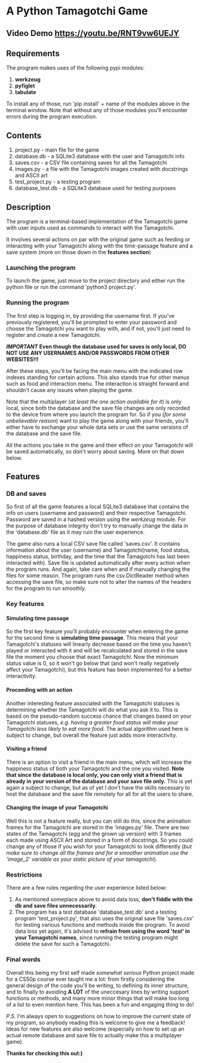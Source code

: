 # A Python Tamagotchi Game
## Video Demo https://youtu.be/RNT9vw6UEJY

## Requirements
The program makes uses of the following pypi modules:
1. **werkzeug**
2. **pyfiglet**
3. **tabulate**

To install any of those, run 'pip install' + name of the modules above in the terminal window. Note that without any of those modules you'll encounter errors during the program execution.

## Contents

1. project.py - main file for the game
2. database.db - a SQLite3 database with the user and Tamagotchi info
3. saves.csv - a CSV file containing saves for all the Tamagotchi
4. images.py - a file with the Tamagotchi images created with docstrings and ASCII art
5. test_project.py - a testing program
6. database_test.db - a SQLite3 database used for testing purposes


## Description
The program is a terminal-based implementation of the Tamagotchi game with user inputs used as commands to interact with the Tamagotchi.

It involves several actions on par with the original game such as feeding or interacting with your Tamagotchi along with the time-passage feature and a save system (more on those down in the **features section**)

### Launching the program
To launch the game, just move to the project directory and either run the python file or run the command 'python3 project.py'.

### Running the program
The first step is logging in, by providing the username first. If you've previously registered, you'll be prompted to enter your password and choose the Tamagotchi you want to play with, and if not, you'll just need to register and create a new Tamagotchi.

**_IMPORTANT_**
**Even though the database used for saves is only local, DO NOT USE ANY USERNAMES AND/OR PASSWORDS FROM OTHER WEBSITES!!!**

After these steps, you'll be facing the main menu with the indicated row indexes standing for certain actions. This also stands true for other menus such as food and interaction menu. The interaction is straight forward and shouldn't cause any issues when playing the game.

Note that the multiplayer (*at least the one action available for it*) is only local, since both the database and the save file changes are only recorded to the device from where you launch the program for. So if you (_for some unbelievable reason_) want to play the game along with your friends, you'll either have to exchange your whole data sets or use the same versions of the database and the save file.

All the actions you take in the game and their effect on your Tamagotchi will be saved automatically, so don't worry about saving. More on that down below.


## Features
### DB and saves
So first of all the game features a local SQLite3 database that contains the info on users (username and password) and their respective Tamagotchi. Password are saved in a hashed version using the _werkzeug_ module. For the purpose of database integrity don't try to manually change the data in the 'database.db' file as it may ruin the user experience.

The game also runs a local CSV save file called 'saves.csv'. It contains information about the user (username) and Tamagotchi(name, food status, happiness status, birthday, and the time that the Tamagotchi has last been interacted with). Save file is updated automatically after every action when the program runs. And again, take care when and if manually changing the files for some reason. The program runs the csv.DictReader method when accessing the save file, so make sure not to alter the names of the headers for the program to run smoothly.

### Key features
#### Simulating time passage
So the first key feature you'll probably encounter when entering the game for the second time is **simulating time passage**. This means that your Tamagotchi's statuses will linearly decrease based on the time you haven't played or interacted with it and will be recalculated and stored in the save file the moment you choose that exact Tamagotchi. Now the minimum status value is 0, so it won't go below that (and won't really negatively affect your Tamagotchi), but this feature has been implemented for a better interactivity.

#### Proceeding with an action
Another interesting feature associated with the Tamagotchi statuses is determining whether the Tamagotchi will do what you ask it to. This is based on the pseudo-random success chance that changes based on your Tamagotchi statuses, _e.g. having a greater food status will make your Tamagotchi less likely to eat more food._ The actual algorithm used here is subject to change, but overall the feature just adds more interactivity.

#### Visiting a friend
There is an option to visit a friend in the main menu, which will increase the happiness status of both your Tamagotchi and the one you visited. **Note that since the database is local only, you can only visit a friend that is already in your version of the database and your save file only.** This is yet again a subject to change, but as of yet I don't have the skills necessary to host the database and the save file remotely for all for all the users to share.

#### Changing the image of your Tamagotchi
Well this is not a feature really, but you can still do this, since the animation frames for the Tamagotchi are stored in the 'images.py' file. There are two states of the Tamagotchi (egg and the grown up version) with 3 frames each made using ASCII Art and stored in a form of docstrings. So you could change any of those if you wish for your Tamagotchi to look differently (_but make sure to change all the frames and for a smoother animation use the 'image_2' variable as your static picture of your tamagotchi_).

### Restrictions
There are a few rules regarding the user experience listed below:

1. As mentioned someplace above to avoid data loss, **don't fiddle with the db and save files unnecessarily**.
2. The program has a test database 'database_test.db' and a testing program 'test_project.py', that also uses the original save file 'saves.csv' for testing various functions and methods inside the program. To avoid data loss yet again, it's advised to **refrain from using the word '_test_' in your Tamagotchi names**, since running the testing program might delete the save for such a Tamagotchi.

### Final words
Overall this being my first self made _somewhat serious_ Python project made for a CS50p course ever taught me a lot: from firstly considering the general design of the code you'll be writing, to defining its inner structure, and to finally to avoiding **A LOT** of the uneccesary lines by writing support functions or methods, and many more minor things that will make too long of a list to even mention here. This has been a fun and engaging thing to do!

_P.S._
I'm always open to suggestions on how to improve the current state of my program, so anybody reading this is welcome to give me a feedback! Ideas for new features are also welcome (especially on how to set up an actual remote database and save file to actually make this a multiplayer game).

**Thanks for checking this out:)**